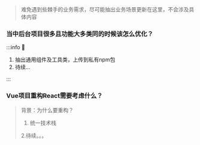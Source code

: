 
> 难免遇到些棘手的业务需求，尽可能抽出业务场景更新在这里，不会涉及具体内容

### 当中后台项目很多且功能大多类同的时候该怎么优化？

:::info 🌰

1. 抽出通用组件及工具类，上传到私有npm包
2. 待续...

:::

### Vue项目重构React需要考虑什么？

>背景：为什么要重构？  
>
> 1. 统一技术栈
>
> 2.待续。。。
